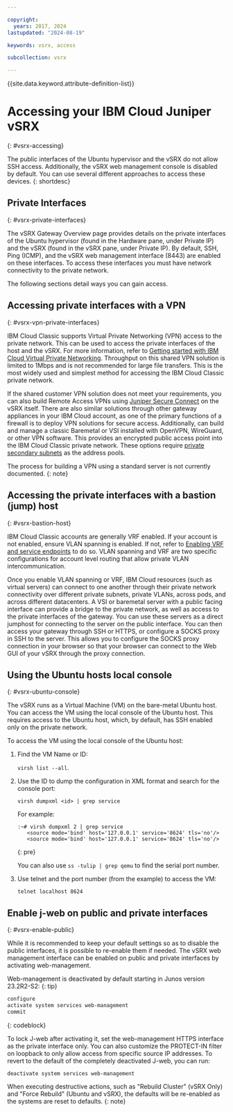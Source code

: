 ```yaml
---

copyright:
  years: 2017, 2024
lastupdated: "2024-08-19"

keywords: vsrx, access

subcollection: vsrx

---
```


{{site.data.keyword.attribute-definition-list}}

# Accessing your IBM Cloud Juniper vSRX
{: #vsrx-accessing}

The public interfaces of the Ubuntu hypervisor and the vSRX do not allow SSH access. Additionally, the vSRX web management console is disabled by default. You can use several different approaches to access these devices.
{: shortdesc}

## Private Interfaces
{: #vsrx-private-interfaces}

The vSRX Gateway Overview page provides details on the private interfaces of the Ubuntu hypervisor (found in the Hardware pane, under Private IP) and the vSRX (found in the vSRX pane, under Private IP). By default, SSH, Ping (ICMP), and the vSRX web management interface (8443) are enabled on these interfaces. To access these interfaces you must have network connectivity to the private network. 

The following sections detail ways you can gain access.

## Accessing private interfaces with a VPN
{: #vsrx-vpn-private-interfaces}

IBM Cloud Classic supports Virtual Private Networking (VPN) access to the private network. This can be used to access the private interfaces of the host and the vSRX. For more information, refer to [Getting started with IBM Cloud Virtual Private Networking](/docs/iaas-vpn?topic=iaas-vpn-getting-started). Throughput on this shared VPN solution is limited to 1Mbps and is not recommended for large file transfers. This is the most widely used and simplest method for accessing the IBM Cloud Classic private network.

If the shared customer VPN solution does not meet your requirements, you can also build Remote Access VPNs using [Juniper Secure Connect](https://cloud.ibm.com/media/docs/downloads/vSRX/IBM-Cloud-Secure-Connect.pdf) on the vSRX itself. There are also similar solutions through other gateway appliances in your IBM Cloud account, as one of the primary functions of a firewall is to deploy VPN solutions for secure access. Additionally, can build and manage a classic Baremetal or VSI installed with OpenVPN, WireGuard, or other VPN software. This provides an encrypted public access point into the IBM Cloud Classic private network. These options require [private secondary subnets](/docs/subnets?topic=subnets-about-subnets-and-ips#static-subnets) as the address pools. 

The process for building a VPN using a standard server is not currently documented.
{: note}

## Accessing the private interfaces with a bastion (jump) host
{: #vsrx-bastion-host}

IBM Cloud Classic accounts are generally VRF enabled. If your account is not enabled, ensure VLAN spanning is enabled. If not, refer to [Enabling VRF and service endpoints](/docs/account?topic=account-vrf-service-endpoint&interface=ui) to do so. VLAN spanning and VRF are two specific configurations for account level routing that allow private VLAN intercommunication.

Once you enable VLAN spanning or VRF, IBM Cloud resources (such as virtual servers) can connect to one another through their private network connectivity over different private subnets, private VLANs, across pods, and across different datacenters. A VSI or baremetal server with a public facing interface can provide a bridge to the private network, as well as access to the private interfaces of the gateway. You can use these servers as a direct jumphost for connecting to the server on the public interface. You can then access your gateway through SSH or HTTPS, or configure a SOCKS proxy in SSH to the server. This allows you to configure the SOCKS proxy connection in your browser so that your browser can connect to the Web GUI of your vSRX through the proxy connection.

## Using the Ubuntu hosts local console
{: #vsrx-ubuntu-console}

The vSRX runs as a Virtual Machine (VM) on the bare-metal Ubuntu host. You can access the VM using the local console of the Ubuntu host. This requires access to the Ubuntu host, which, by default, has SSH enabled only on the private network. 

To access the VM using the local console of the Ubuntu host:

1) Find the VM Name or ID: 

   `virsh list --all`.
   
1) Use the ID to dump the configuration in XML format and search for the console port: 

   `virsh dumpxml <id> | grep service`

   For example:

   ```
   :~# virsh dumpxml 2 | grep service
      <source mode='bind' host='127.0.0.1' service='8624' tls='no'/>
      <source mode='bind' host='127.0.0.1' service='8624' tls='no'/>  
   ```
   {: pre}
   
   You can also use `ss -tulip | grep qemu` to find the serial port number.
  
1) Use telnet and the port number (from the example) to access the VM:

   `telnet localhost 8624`
  
## Enable j-web on public and private interfaces
{: #vsrx-enable-public}

While it is recommended to keep your default settings so as to disable the public interfaces, it is possible to re-enable them if needed. The vSRX web management interface can be enabled on public and private interfaces by activating web-management. 

Web-management is deactivated by default starting in Junos version 23.2R2-S2:
{: tip}

```sh
configure
activate system services web-management
commit
```
{: codeblock}

To lock J-web after activating it, set the web-management HTTPS interface as the private interface only. You can also customize the PROTECT-IN filter on loopback to only allow access from specific source IP addresses. To revert to the default of the completely deactivated J-web, you can run: 

`deactivate system services web-management`

When executing destructive actions, such as "Rebuild Cluster" (vSRX Only) and "Force Rebuild" (Ubuntu and vSRX), the defaults will be re-enabled as the systems are reset to defaults.
{: note}
